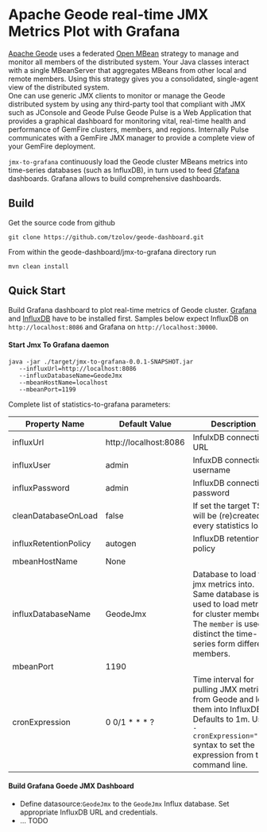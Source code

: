 # Apache Geode real-time JMX Metrics Plot with Grafana

[Apache Geode](http://geode.apache.org/) uses a federated [Open MBean](http://docs.oracle.com/cd/E19206-01/816-4178/6madjde4v/index.html) strategy to manage and monitor all members of the distributed system. Your Java classes interact with a single MBeanServer that aggregates MBeans from other local and remote members. Using this strategy gives you a consolidated, single-agent view of the distributed system.					
One can use generic JMX clients to monitor or manage the Geode distributed system by using any third-party tool that compliant with JMX such as JConsole and Geode Pulse
Geode Pulse is a Web Application that provides a graphical dashboard for monitoring vital, real-time health and performance of GemFire clusters, members, and regions.
Internally Pulse communicates with a GemFire JMX manager to provide a complete view of your GemFire deployment. 


`jmx-to-grafana` continuously load the Geode cluster MBeans metrics into time-series databases (such as InfluxDB), in turn used to feed [Gfafana](http://grafana.org/) dashboards. Grafana allows to build comprehensive dashboards.  

## Build
Get the source code from github
```
git clone https://github.com/tzolov/geode-dashboard.git
```

From within the geode-dashboard/jmx-to-grafana directory run
```
mvn clean install
```

## Quick Start
Build Grafana dashboard to plot real-time metrics of Geode cluster. 
[Grafana](http://docs.grafana.org/installation) and [InfluxDB](https://docs.influxdata.com/influxdb/v1.1/introduction/installation) have to be installed first. Samples below expect InfluxDB on `http://localhost:8086` and Grafana on `http://localhost:30000`. 

#### Start Jmx To Grafana daemon

```
java -jar ./target/jmx-to-grafana-0.0.1-SNAPSHOT.jar 
   --influxUrl=http://localhost:8086 
   --influxDatabaseName=GeodeJmx 
   --mbeanHostName=localhost 
   --mbeanPort=1199
```

Complete list of statistics-to-grafana parameters:

| Property Name | Default Value | Description |
| ------------- | ------------- | ------------ |
| influxUrl | http://localhost:8086 | InfulxDB connection URL |
| influxUser | admin | InfuxDB connection username |
| influxPassword | admin | InfluxDB connection password |
| cleanDatabaseOnLoad | false | If set the target TSDB will be (re)created on every statistics load |
| influxRetentionPolicy | autogen | InfluxDB retention policy |
| mbeanHostName | None |  |
| influxDatabaseName | GeodeJmx | Database to load the jmx metrics into. Same database is used to load metrics for cluster members. The `member` is used to distinct the time-series form different members. |
| mbeanPort | 1190 |  |
| cronExpression | 0 0/1 * * * ? | Time interval for pulling JMX metrics from Geode and load them into InfluxDB. Defaults to 1m. Use `--cronExpression="..."` syntax to set the expression from the command line. |

#### Build Grafana Goede JMX Dashboard
* Define datasource:`GeodeJmx` to the `GeodeJmx` Influx database. Set appropriate InfluxDB URL and credentials.
* ... TODO
